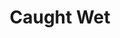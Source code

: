 ---
title: Caught Wet
year: 1939
opening_date: 1939-03-01
closing_date: 1939-03-03
layout: productions
image:
image_caption:
image_credit:
playbill: 
category: 
details:
  Theatre: Theatre Jacksonville
  Venue: Little Theatre
cast:
  Brewster: Kenneth Godschalk
  Clifford Vanderstyle: William Pearce
  Dolores Winthrop: Mrs. Herbert Swisher
  Elizabeth Betts: Irma Stockwell
  Julia Vanderstyle: Emily Morganstern
  Michael Meer: Vincent Bisno
  Peter Sneed: Dr. Donald Baldwin
  Stanley: W.H. Moore
  Tommy Jones: Herschel Duval
crew:
  Director: Marion Hendry
  Make-up: Mrs. Everett Dwight
  Props:
    - Mrs. Herbert Swisher
    - William Pearce
  Staging and Lighting:
    - Clifford Rogero
    - Herbert Swisher
    - Mrs. Fred Pumpelly
orchestra:
external_links:
---